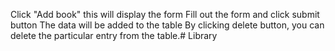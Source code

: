 Click "Add book" this will display the form
Fill out the form and click submit button
The data will be added to the table
By clicking delete button, you can delete the particular entry from the table.#   L i b r a r y  
 
